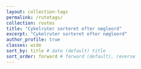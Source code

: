 ```yaml
---
layout: collection-tags
permalink: /rutetags/
collection: routes
title: "Cykelruter sorteret efter nøgleord"
excerpt: "Cykelruter sorteret efter nøgleord"
author_profile: true
classes: wide
sort_by: title # date (default) title
sort_order: forward # forward (default), reverse
---
```


